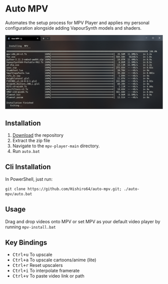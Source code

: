 # Auto MPV

Automates the setup process for MPV Player and applies my personal configuration alongside adding VapourSynth models and shaders.

![image](./preview.png)

## Installation
 1. [Download](https://github.com/Hishiro64/mpv-player/archive/refs/heads/main.zip) the repository
 2. Extract the zip file
 3. Navigate to the `mpv-player-main` directory.
 4. Run ``auto.bat``

## Cli Installation
  In PowerShell, just run:

````
git clone https://github.com/Hishiro64/auto-mpv.git; ./auto-mpv/auto.bat
````

## Usage
   Drag and drop videos onto MPV or set MPV as your default video player by running ``mpv-install.bat``

## Key Bindings  
 - <kbd>Ctrl+u</kbd> To upscale
 - <kbd>Ctrl+a</kbd> To upscale cartoons/anime (lite)
 - <kbd>Ctrl+r</kbd> Reset upscalers
 - <kbd>Ctrl+i</kbd> To interpolate framerate
 - <kbd>Ctrl+v</kbd> To paste video link or path 

